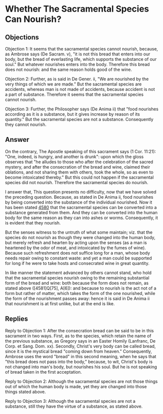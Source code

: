 # Whether The Sacramental Species Can Nourish?

## Objections

Objection 1: It seems that the sacramental species cannot nourish, because, as Ambrose says (De Sacram. v), "it is not this bread that enters into our body, but the bread of everlasting life, which supports the substance of our soul." But whatever nourishes enters into the body. Therefore this bread does not nourish: and the same reason holds good of the wine.

Objection 2: Further, as is said in De Gener. ii, "We are nourished by the very things of which we are made." But the sacramental species are accidents, whereas man is not made of accidents, because accident is not a part of substance. Therefore it seems that the sacramental species cannot nourish.

Objection 3: Further, the Philosopher says (De Anima ii) that "food nourishes according as it is a substance, but it gives increase by reason of its quantity." But the sacramental species are not a substance. Consequently they cannot nourish.

## Answer

On the contrary, The Apostle speaking of this sacrament says (1 Cor. 11:21): "One, indeed, is hungry, and another is drunk": upon which the gloss observes that "he alludes to those who after the celebration of the sacred mystery, and after the consecration of the bread and wine, claimed their oblations, and not sharing them with others, took the whole, so as even to become intoxicated thereby." But this could not happen if the sacramental species did not nourish. Therefore the sacramental species do nourish.

I answer that, This question presents no difficulty, now that we have solved the preceding question. Because, as stated in De Anima ii, food nourishes by being converted into the substance of the individual nourished. Now it has been stated [4580](A[5]) that the sacramental species can be converted into a substance generated from them. And they can be converted into the human body for the same reason as they can into ashes or worms. Consequently, it is evident that they nourish.

But the senses witness to the untruth of what some maintain; viz. that the species do not nourish as though they were changed into the human body, but merely refresh and hearten by acting upon the senses (as a man is heartened by the odor of meat, and intoxicated by the fumes of wine). Because such refreshment does not suffice long for a man, whose body needs repair owing to constant waste: and yet a man could be supported for long if he were to take hosts and consecrated wine in great quantity.

In like manner the statement advanced by others cannot stand, who hold that the sacramental species nourish owing to the remaining substantial form of the bread and wine: both because the form does not remain, as stated above ([4581]Q[75], A[6]): and because to nourish is the act not of a form but rather of matter, which takes the form of the one nourished, while the form of the nourishment passes away: hence it is said in De Anima ii that nourishment is at first unlike, but at the end is like.

## Replies

Reply to Objection 1: After the consecration bread can be said to be in this sacrament in two ways. First, as to the species, which retain the name of the previous substance, as Gregory says in an Easter Homily (Lanfranc, De Corp. et Sang. Dom. xx). Secondly, Christ's very body can be called bread, since it is the mystical bread "coming down from heaven." Consequently, Ambrose uses the word "bread" in this second meaning, when he says that "this bread does not pass into the body," because, to wit, Christ's body is not changed into man's body, but nourishes his soul. But he is not speaking of bread taken in the first acceptation.

Reply to Objection 2: Although the sacramental species are not those things out of which the human body is made, yet they are changed into those things stated above.

Reply to Objection 3: Although the sacramental species are not a substance, still they have the virtue of a substance, as stated above.